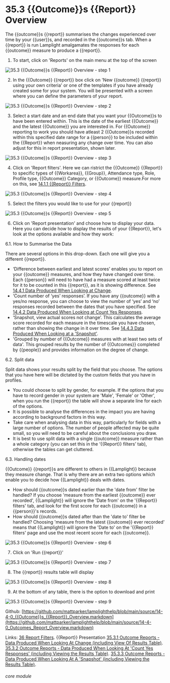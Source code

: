 # 35.3 {{Outcome}}s {{Report}} Overview

The {{outcome}}s {{report}} summarises the changes experienced over time by your {{user}}s, and recorded in the {{outcome}}s tab. When a {{report}} is run Lamplight amalgamates the responses for each {{outcome}} measure to produce a {{report}}.

1. To start, click on &#039;Reports&#039; on the main menu at the top of the screen

![35.3 {{Outcome}}s {{Report}} Overview - step 1](35.3 Outcomes_Report_Overview_im_1.png)

2. In the {{Outcome}} {{report}} box click on &#039;New {{outcome}} {{report}} using your own criteria&#039; or one of the templates if you have already created some for your system. You will be presented with a screen where you can define the parameters of your report.

![35.3 {{Outcome}}s {{Report}} Overview - step 2](35.3 Outcomes_Report_Overview_im_2.png)

3. Select a start date and an end date that you want your {{Outcome}}s to have been entered within. This is the date of the earliest {{Outcome}} and the latest {{Outcome}} you are interested in. For {{Outcome}} reporting to work you should have atleast 2 {{Outcome}}s recorded within this specified date range for a {{person}} to be included within the {{Report}} when neasuring any change over time. You can also adjust for this in report presentation, shown later.

![35.3 {{Outcome}}s {{Report}} Overview - step 3](35.3 Outcomes_Report_Overview_im_3.png)

4. Click on &#039;Report filters&#039;. Here we can ristrict the {{Outcome}} {{Report}} to specific types of {{Workarea}}, {{Group}}, Attendance type, Role, Profile type, {{Outcome}} Category, or {{Outcome}} measure.For more on this, see [14.1.1 {{Report}} Filters](/help/index/p/14.1.1).

![35.3 {{Outcome}}s {{Report}} Overview - step 4](35.3 Outcomes_Report_Overview_im_4.png)

5. Select the filters you would like to use for your {{report}}

![35.3 {{Outcome}}s {{Report}} Overview - step 5](35.3 Outcomes_Report_Overview_im_5.png)

6. Click on &#039;Report presentation&#039; and choose how to display your data. Here you can decide how to display the results of your {{Report}}, let's look at the options available and how they work:

6.1. How to Summarise the Data

There are several options in this drop-down. Each one will give you a different {{report}}.

- ‘Difference between earliest and latest scores’ enables you to report on your {{outcome}} measures, and how they have changed over time. Each {{person}} will need to have had a measure scored at least twice for it to be counted in this {{report}}, as it is showing difference. See [14.4.1 Data Produced When Looking at Change](/help/index/p/14.4.1).
- ‘Count number of ‘yes’ responses’. If you have any {{outcome}} with a yes/no response, you can choose to view the number of ‘yes’ and ‘no’ responses recorded between the dates that you have specified. See [14.4.2 Data Produced When Looking at Count Yes Responses](/help/index/p/14.4.2).
- ‘Snapshot, view actual scores not change’. This calculates the average score recorded for each measure in the timescale you have chosen, rather than showing the change in it over time. See [14.4.3 Data Produced When Looking at a 'Snapshot'](/help/index/p/14.4.3).
- 'Grouped by number of {{Outcome}} measures with at least two sets of data'. This grouped results by the number of {{Outcomes}} completed by {{people}} and provides information on the degree of change.

6.2. Split data

Split data shows your results split by the field that you choose. The options that you have here will be dictated by the custom fields that you have in profiles.

- You could choose to split by gender, for example. If the options that you have to record gender in your system are 'Male', 'Female' or 'Other', when you run the {{report}} the table will show a separate line for each of the options.
- It is possible to analyse the differences in the impact you are having according to background factors in this way. 
- Take care when analysing data in this way, particularly for fields with a large number of options. The number of people affected may be quite small, so you will need to be careful about the conclusions you draw.
- It is best to use split data with a single {{outcome}} measure rather than a whole category (you can set this in the ‘{{Report}} filters’ tab), otherwise the tables can get cluttered.

6.3. Handling dates

{{Outcome}} {{report}}s are different to others in {{Lamplight}} because they measure change. That is why there are an extra two options which enable you to decide how {{Lamplight}} deals with dates.

  - How should {{outcome}}s dated earlier than the 'date from' filter be handled?  If you choose 'measure from the earliest {{outcome}} ever recorded', {{Lamplight}} will ignore the 'Date from' on the '{{Report}} filters' tab, and look for the first score for each {{outcome}} in a {{person}}'s records.
  - How should {{outcome}}s dated after than the 'date to' filter be handled? Choosing 'measure from the latest {{outcome}} ever recorded' means that {{Lamplight}} will ignore the 'Date to' on the '{{Report}} filters' page and use the most recent score for each {{outcome}}.

![35.3 {{Outcome}}s {{Report}} Overview - step 6](35.3 Outcomes_Report_Overview_im_6.png)

7. Click on &#039;Run {{report}}&#039;

![35.3 {{Outcome}}s {{Report}} Overview - step 7](35.3 Outcomes_Report_Overview_im_7.png)

8. The {{report}} results table will display

![35.3 {{Outcome}}s {{Report}} Overview - step 8](35.3 Outcomes_Report_Overview_im_8.png)

9. At the bottom of any table, there is the option to download and print

![35.3 {{Outcome}}s {{Report}} Overview - step 9](35.3 Outcomes_Report_Overview_im_9.png)

Github: [https://github.com/mattparker/lamplighthelp/blob/main/source/14-4-0_{{Outcome}}s_{{Report}}_Overview.markdown](https://github.com/mattparker/lamplighthelp/blob/main/source/14-4-0_Outcomes_Report_Overview.markdown)

Links:
[36 Report Filters](/help/index/p/36).
{{Report}} Presentation
[35.3.1 Outcome Reports - Data Produced When Looking At Change (including View Of Results Table)](/help/index/p/35.3.1).
[35.3.2 Outcome Reports - Data Produced When Looking At 'Count Yes Responses' (including Viewing the Results Table)](/help/index/p/35.3.2).
[35.3.3 Outcome Reports - Data Produced When Looking At A 'Snapshot' (including Viewing the Results Table)](/help/index/p/35.3.3).

###### core module
